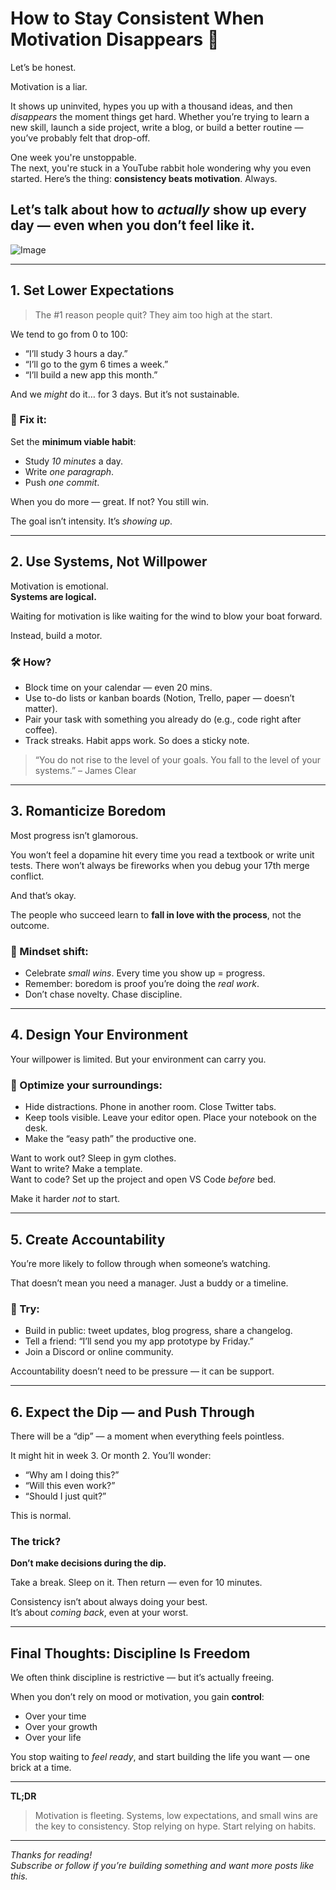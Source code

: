 # How to Stay Consistent When Motivation Disappears 🧱

Let’s be honest.

Motivation is a liar.

It shows up uninvited, hypes you up with a thousand ideas, and then *disappears* the moment things get hard. Whether you’re trying to learn a new skill, launch a side project, write a blog, or build a better routine — you’ve probably felt that drop-off.

One week you're unstoppable.  
The next, you're stuck in a YouTube rabbit hole wondering why you even started.
Here’s the thing: **consistency beats motivation**. Always.

Let’s talk about how to *actually* show up every day — even when you don’t feel like it.
---

![Image](https://sk-file-blog-frontend.vercel.app/api/media/2025-07/f38f2f3f-e5da-4143-9326-af303a2da667.jpg)

---

## 1. **Set Lower Expectations**

> The #1 reason people quit? They aim too high at the start.

We tend to go from 0 to 100:
- “I’ll study 3 hours a day.”
- “I’ll go to the gym 6 times a week.”
- “I’ll build a new app this month.”

And we *might* do it… for 3 days. But it’s not sustainable.

### 🔧 Fix it:
Set the **minimum viable habit**:
- Study *10 minutes* a day.
- Write *one paragraph*.
- Push *one commit*.

When you do more — great. If not? You still win.

The goal isn’t intensity. It’s *showing up*.

---

## 2. **Use Systems, Not Willpower**

Motivation is emotional.  
**Systems are logical.**

Waiting for motivation is like waiting for the wind to blow your boat forward.

Instead, build a motor.

### 🛠️ How?
- Block time on your calendar — even 20 mins.
- Use to-do lists or kanban boards (Notion, Trello, paper — doesn’t matter).
- Pair your task with something you already do (e.g., code right after coffee).
- Track streaks. Habit apps work. So does a sticky note.

> “You do not rise to the level of your goals. You fall to the level of your systems.” – James Clear

---

## 3. **Romanticize Boredom**

Most progress isn’t glamorous.

You won’t feel a dopamine hit every time you read a textbook or write unit tests. There won’t always be fireworks when you debug your 17th merge conflict.

And that’s okay.

The people who succeed learn to **fall in love with the process**, not the outcome.

### 🌱 Mindset shift:
- Celebrate *small wins*. Every time you show up = progress.
- Remember: boredom is proof you’re doing the *real work*.
- Don’t chase novelty. Chase discipline.

---

## 4. **Design Your Environment**

Your willpower is limited. But your environment can carry you.

### 🧠 Optimize your surroundings:
- Hide distractions. Phone in another room. Close Twitter tabs.
- Keep tools visible. Leave your editor open. Place your notebook on the desk.
- Make the “easy path” the productive one.

Want to work out? Sleep in gym clothes.  
Want to write? Make a template.  
Want to code? Set up the project and open VS Code *before* bed.

Make it harder *not* to start.

---

## 5. **Create Accountability**

You’re more likely to follow through when someone’s watching.

That doesn’t mean you need a manager. Just a buddy or a timeline.

### 🤝 Try:
- Build in public: tweet updates, blog progress, share a changelog.
- Tell a friend: “I’ll send you my app prototype by Friday.”
- Join a Discord or online community.

Accountability doesn’t need to be pressure — it can be support.

---

## 6. **Expect the Dip — and Push Through**

There will be a “dip” — a moment when everything feels pointless.

It might hit in week 3. Or month 2. You’ll wonder:
- “Why am I doing this?”
- “Will this even work?”
- “Should I just quit?”

This is normal.

### The trick?
**Don’t make decisions during the dip.**

Take a break. Sleep on it. Then return — even for 10 minutes.

Consistency isn’t about always doing your best.  
It’s about *coming back*, even at your worst.

---

## Final Thoughts: Discipline Is Freedom

We often think discipline is restrictive — but it’s actually freeing.

When you don’t rely on mood or motivation, you gain **control**:
- Over your time  
- Over your growth  
- Over your life

You stop waiting to *feel ready*, and start building the life you want — one brick at a time.

---

**TL;DR**
> Motivation is fleeting. Systems, low expectations, and small wins are the key to consistency. Stop relying on hype. Start relying on habits.

---

*Thanks for reading!*  
*Subscribe or follow if you’re building something and want more posts like this.*
